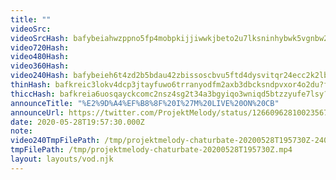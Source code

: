 ```yaml
---
title: ""
videoSrc: 
videoSrcHash: bafybeiahwzppno5fp4mobpkijjiwwkjbeto2u7lksninhybwk5vgnbw2qa?filename=projektmelody-chaturbate-20200528T195730Z.mp4
video720Hash: 
video480Hash: 
video360Hash: 
video240Hash: bafybeieh6t4zd2b5bdau42zbissoscbvu5ftd4dysvitqr24ecc2k2lb3i?filename=projektmelody-chaturbate-20200528T195730Z-240p.mp4
thinHash: bafkreic3lokv4dcp3jtayfuwo6trranyodfm2axb3dbcksndpvxor4o2du?filename=20200528T195730Z_thin.jpg
thiccHash: bafkreia6uosqayckcomc2nsz4sg2t34a3bgyiqo3wniqd5btzzyufe7lsy?filename=20200528T195730Z_thicc.jpg
announceTitle: "%E2%9D%A4%EF%B8%8F%20I%27M%20LIVE%20ON%20CB"
announceUrl: https://twitter.com/ProjektMelody/status/1266096281002356736
date: 2020-05-28T19:57:30.000Z
note: 
video240TmpFilePath: /tmp/projektmelody-chaturbate-20200528T195730Z-240p.mp4
tmpFilePath: /tmp/projektmelody-chaturbate-20200528T195730Z.mp4
layout: layouts/vod.njk
---
```

